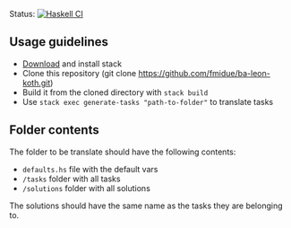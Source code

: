 Status: [![Haskell CI](https://github.com/fmidue/ba-leon-koth/workflows/Haskell%20CI/badge.svg)](https://github.com/fmidue/ba-leon-koth/actions?query=workflow%3A%22Haskell+CI%22+branch%3Amaster)

## Usage guidelines

- [Download](https://docs.haskellstack.org/en/stable/install_and_upgrade/) and install stack
- Clone this repository (git clone https://github.com/fmidue/ba-leon-koth.git)
- Build it from the cloned directory with `stack build`
- Use `stack exec generate-tasks "path-to-folder"` to translate tasks

## Folder contents
The folder to be translate should have the following contents:
- `defaults.hs` file with the default vars
- `/tasks` folder with all tasks
- `/solutions` folder with all solutions

The solutions should have the same name as the tasks they are belonging to.


